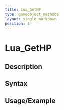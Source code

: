 ```yaml
---
title: Lua_GetHP
type: gameobject_methods
layout: single_markdown
position: 1
---
```


# Lua_GetHP

## Description

## Syntax

## Usage/Example


